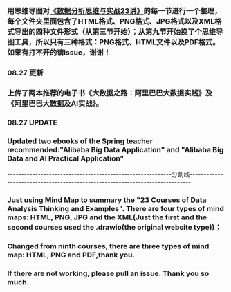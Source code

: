 ### 用思维导图对[《数据分析思维与实战23讲》](https://kaiwu.lagou.com/course/courseInfo.htm?courseId=230#/content?courseId=230)的每一节进行一个整理，每个文件夹里面包含了HTML格式、PNG格式、JPG格式以及XML格式导出的四种文件形式（从第三节开始）；从第九节开始换了个思维导图工具，所以只有三种格式：PNG格式、HTML文件以及PDF格式。如果有打不开的请issue，谢谢！

### 08.27 更新
### 上传了两本推荐的电子书《大数据之路：阿里巴巴大数据实践》及《阿里巴巴大数据及AI实战》。
### 08.27 UPDATE
### Updated two ebooks of the Spring teacher recommended:"Alibaba Big Data Application" and "Alibaba Big Data and AI Practical Application”
-----------------------------------------------------------分割线------------------------------------------------------------------------------
### Just using Mind Map to summary the "23 Courses of Data Analysis Thinking and Examples". There are four types of mind maps: HTML, PNG, JPG and the XML(Just the first and the second courses used the .drawio(the original website type))；
### Changed from ninth courses, there are three types of mind map: HTML, PNG and PDF,thank you.
### If there are not working, please pull an issue. Thank you so much. 
